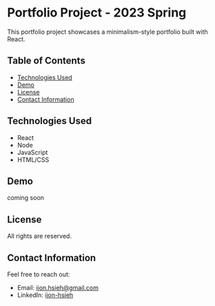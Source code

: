 # Portfolio Project - 2023 Spring

This portfolio project showcases a minimalism-style portfolio built with React.

## Table of Contents

- [Technologies Used](#technologies-used)
- [Demo](#demo)
- [License](#license)
- [Contact Information](#contact-information)

## Technologies Used

- React
- Node
- JavaScript
- HTML/CSS

## Demo

coming soon

## License

All rights are reserved.

## Contact Information

Feel free to reach out:

- Email: ijon.hsieh@gmail.com
- LinkedIn: [ijon-hsieh](https://www.linkedin.com/in/ijon-hsieh/)

